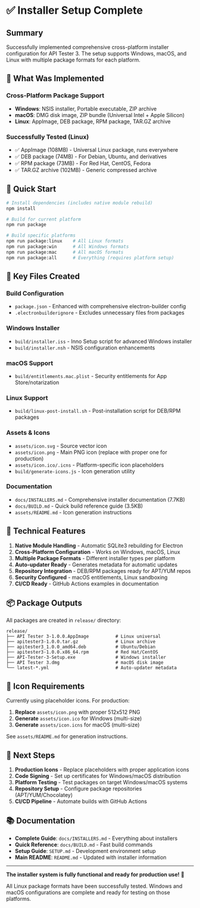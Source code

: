 # ✅ Installer Setup Complete

## Summary

Successfully implemented comprehensive cross-platform installer configuration for API Tester 3. The setup supports Windows, macOS, and Linux with multiple package formats for each platform.

## 🎯 What Was Implemented

### Cross-Platform Package Support
- **Windows**: NSIS installer, Portable executable, ZIP archive
- **macOS**: DMG disk image, ZIP bundle (Universal Intel + Apple Silicon)
- **Linux**: AppImage, DEB package, RPM package, TAR.GZ archive

### Successfully Tested (Linux)
- ✅ AppImage (108MB) - Universal Linux package, runs everywhere
- ✅ DEB package (74MB) - For Debian, Ubuntu, and derivatives  
- ✅ RPM package (73MB) - For Red Hat, CentOS, Fedora
- ✅ TAR.GZ archive (102MB) - Generic compressed archive

## 🚀 Quick Start

```bash
# Install dependencies (includes native module rebuild)
npm install

# Build for current platform
npm run package

# Build specific platforms
npm run package:linux    # All Linux formats
npm run package:win      # All Windows formats  
npm run package:mac      # All macOS formats
npm run package:all      # Everything (requires platform setup)
```

## 📁 Key Files Created

### Build Configuration
- `package.json` - Enhanced with comprehensive electron-builder config
- `.electronbuilderignore` - Excludes unnecessary files from packages

### Windows Installer
- `build/installer.iss` - Inno Setup script for advanced Windows installer
- `build/installer.nsh` - NSIS configuration enhancements

### macOS Support  
- `build/entitlements.mac.plist` - Security entitlements for App Store/notarization

### Linux Support
- `build/linux-post-install.sh` - Post-installation script for DEB/RPM packages

### Assets & Icons
- `assets/icon.svg` - Source vector icon
- `assets/icon.png` - Main PNG icon (replace with proper one for production)
- `assets/icon.ico/.icns` - Platform-specific icon placeholders
- `build/generate-icons.js` - Icon generation utility

### Documentation
- `docs/INSTALLERS.md` - Comprehensive installer documentation (7.7KB)
- `docs/BUILD.md` - Quick build reference guide (3.5KB)
- `assets/README.md` - Icon generation instructions

## 🔧 Technical Features

1. **Native Module Handling** - Automatic SQLite3 rebuilding for Electron
2. **Cross-Platform Configuration** - Works on Windows, macOS, Linux
3. **Multiple Package Formats** - Different installer types per platform
4. **Auto-updater Ready** - Generates metadata for automatic updates
5. **Repository Integration** - DEB/RPM packages ready for APT/YUM repos
6. **Security Configured** - macOS entitlements, Linux sandboxing
7. **CI/CD Ready** - GitHub Actions examples in documentation

## 📦 Package Outputs

All packages are created in `release/` directory:

```
release/
├── API Tester 3-1.0.0.AppImage          # Linux universal
├── apitester3-1.0.0.tar.gz              # Linux archive  
├── apitester3_1.0.0_amd64.deb           # Ubuntu/Debian
├── apitester3-1.0.0.x86_64.rpm          # Red Hat/CentOS
├── API-Tester-3-Setup.exe               # Windows installer
├── API Tester 3.dmg                     # macOS disk image
└── latest-*.yml                         # Auto-updater metadata
```

## 🎨 Icon Requirements

Currently using placeholder icons. For production:

1. **Replace** `assets/icon.png` with proper 512x512 PNG
2. **Generate** `assets/icon.ico` for Windows (multi-size)
3. **Generate** `assets/icon.icns` for macOS (multi-size)

See `assets/README.md` for generation instructions.

## 🔗 Next Steps

1. **Production Icons** - Replace placeholders with proper application icons
2. **Code Signing** - Set up certificates for Windows/macOS distribution
3. **Platform Testing** - Test packages on target Windows/macOS systems
4. **Repository Setup** - Configure package repositories (APT/YUM/Chocolatey)
5. **CI/CD Pipeline** - Automate builds with GitHub Actions

## 📚 Documentation

- **Complete Guide**: `docs/INSTALLERS.md` - Everything about installers
- **Quick Reference**: `docs/BUILD.md` - Fast build commands
- **Setup Guide**: `SETUP.md` - Development environment setup
- **Main README**: `README.md` - Updated with installer information

---

**The installer system is fully functional and ready for production use!** 🎉

All Linux package formats have been successfully tested. Windows and macOS configurations are complete and ready for testing on those platforms.